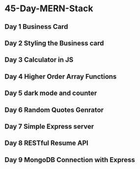 # 45-Day-MERN-Stack

## Day 1 Business Card

## Day 2 Styling the Business card

## Day 3 Calculator in JS

## Day 4 Higher Order Array Functions

## Day 5 dark mode and counter

## Day 6 Random Quotes Genrator

## Day 7 Simple Express server

## Day 8 RESTful Resume API

## Day 9 MongoDB Connection with Express
